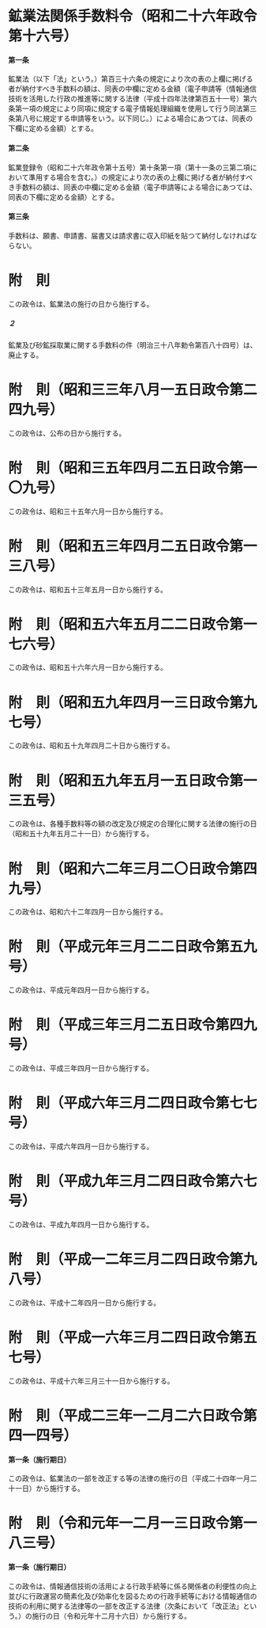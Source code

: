 # 鉱業法関係手数料令（昭和二十六年政令第十六号）
#### 第一条
鉱業法（以下「法」という。）第百三十六条の規定により次の表の上欄に掲げる者が納付すべき手数料の額は、同表の中欄に定める金額（電子申請等（情報通信技術を活用した行政の推進等に関する法律（平成十四年法律第百五十一号）第六条第一項の規定により同項に規定する電子情報処理組織を使用して行う同法第三条第八号に規定する申請等をいう。以下同じ。）による場合にあつては、同表の下欄に定める金額）とする。
#### 第二条
鉱業登録令（昭和二十六年政令第十五号）第十条第一項（第十一条の三第二項において準用する場合を含む。）の規定により次の表の上欄に掲げる者が納付すべき手数料の額は、同表の中欄に定める金額（電子申請等による場合にあつては、同表の下欄に定める金額）とする。
#### 第三条
手数料は、願書、申請書、届書又は請求書に収入印紙を貼つて納付しなければならない。
# 附　則
この政令は、鉱業法の施行の日から施行する。
##### ２
鉱業及び砂鉱採取業に関する手数料の件（明治三十八年勅令第百八十四号）は、廃止する。
# 附　則（昭和三三年八月一五日政令第二四九号）
この政令は、公布の日から施行する。
# 附　則（昭和三五年四月二五日政令第一〇九号）
この政令は、昭和三十五年六月一日から施行する。
# 附　則（昭和五三年四月二五日政令第一三八号）
この政令は、昭和五十三年五月一日から施行する。
# 附　則（昭和五六年五月二二日政令第一七六号）
この政令は、昭和五十六年六月一日から施行する。
# 附　則（昭和五九年四月一三日政令第九七号）
この政令は、昭和五十九年四月二十日から施行する。
# 附　則（昭和五九年五月一五日政令第一三五号）
この政令は、各種手数料等の額の改定及び規定の合理化に関する法律の施行の日（昭和五十九年五月二十一日）から施行する。
# 附　則（昭和六二年三月二〇日政令第四九号）
この政令は、昭和六十二年四月一日から施行する。
# 附　則（平成元年三月二二日政令第五九号）
この政令は、平成元年四月一日から施行する。
# 附　則（平成三年三月二五日政令第四九号）
この政令は、平成三年四月一日から施行する。
# 附　則（平成六年三月二四日政令第七七号）
この政令は、平成六年四月一日から施行する。
# 附　則（平成九年三月二四日政令第六七号）
この政令は、平成九年四月一日から施行する。
# 附　則（平成一二年三月二四日政令第九八号）
この政令は、平成十二年四月一日から施行する。
# 附　則（平成一六年三月二四日政令第五七号）
この政令は、平成十六年三月三十一日から施行する。
# 附　則（平成二三年一二月二六日政令第四一四号）
#### 第一条（施行期日）
この政令は、鉱業法の一部を改正する等の法律の施行の日（平成二十四年一月二十一日）から施行する。
# 附　則（令和元年一二月一三日政令第一八三号）
#### 第一条（施行期日）
この政令は、情報通信技術の活用による行政手続等に係る関係者の利便性の向上並びに行政運営の簡素化及び効率化を図るための行政手続等における情報通信の技術の利用に関する法律等の一部を改正する法律（次条において「改正法」という。）の施行の日（令和元年十二月十六日）から施行する。
